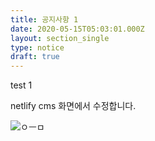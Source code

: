 ```yaml
---
title: 공지사항 1
date: 2020-05-15T05:03:01.000Z
layout: section_single
type: notice
draft: true
---
```

test 1

netlify cms 화면에서 수정합니다.



![ㅇㅡㅁ](/uploads/peng034.png "ㅇㅡㅁ")